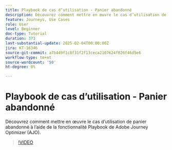 ```yaml
---
title: Playbook de cas d’utilisation - Panier abandonné
description: Découvrez comment mettre en œuvre le cas d’utilisation de panier abandonné à l’aide de la fonctionnalité Playbook de Adobe Journey Optimizer (AJO).
feature: Journeys, Use Cases
role: User
level: Beginner
doc-type: Tutorial
duration: 373
last-substantial-update: 2025-02-04T00:00:00Z
jira: KT-16346
source-git-commit: a7b449f1c8f31f2f13ceca2107624f026f46d5e6
workflow-type: tm+mt
source-wordcount: '50'
ht-degree: 0%

---
```



# Playbook de cas d’utilisation - Panier abandonné

Découvrez comment mettre en œuvre le cas d’utilisation de panier abandonné à l’aide de la fonctionnalité Playbook de Adobe Journey Optimizer (AJO).

>[!VIDEO](https://video.tv.adobe.com/v/3443964/?learn=on&enablevpops)
